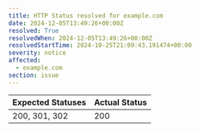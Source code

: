 ```yaml
---
title: HTTP Status resolved for example.com
date: 2024-12-05T13:49:26+00:00Z
resolved: True
resolvedWhen: 2024-12-05T13:49:26+00:00Z
resolvedStartTime: 2024-10-25T21:09:43.191474+00:00
severity: notice
affected:
  - example.com
section: issue
---
```


| Expected Statuses | Actual Status  |
|-------------------|----------------|
| 200, 301, 302 | 200 |
